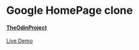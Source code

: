# Google HomePage clone
#### [TheOdinProject](https://www.theodinproject.com/)

[Live Demo](https://maciejlys.github.io/google-homepage/)
